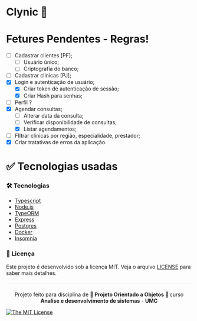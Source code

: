 # Clynic 💉

# Fetures Pendentes - Regras!

- [ ] Cadastrar clientes [PF];
     - [ ] Usuário único;
     - [ ] Criptografia do banco;
- [ ] Cadastrar clinicas [PJ];
- [x] Login e autenticação de usuário;
  - [x] Criar token de autenticação de sessão;
  - [x] Criar Hash para senhas;
- [ ] Perfil ?
- [x] Agendar consultas;
     - [ ] Alterar data da consulta;
     - [ ] Verificar disponibilidade de consultas;
     - [x] Listar agendamentos;
- [ ] FIltrar clinicas por região, especialidade, prestador;
- [x] Criar tratativas de erros da aplicação.

# :white_check_mark: Tecnologias usadas

### 🛠️ Tecnologias

- [Typescript](https://www.typescriptlang.org/docs/)
- [Node.js](https://nodejs.org/en/)
- [TypeORM](https://typeorm.io/#/)
- [Express](https://expressjs.com/pt-br/starter/installing.html)
- [Postgres](https://www.postgresql.org/docs/)
- [Docker](https://docs.docker.com/get-started/)
- [Insomnia](https://support.insomnia.rest/category/149-getting-started)


### :pencil: Licença

Este projeto é desenvolvido sob a licença MIT. Veja o arquivo [LICENSE](LICENSE.md) para saber mais detalhes.

<p align="center" style="margin-top: 20px; border-top: 1px solid #eee; padding-top: 20px;">Projeto feito para disciplina de <strong> 📕 Projeto Orientado a Objetos 📗 </strong> curso <strong> Analise e desenvolvimento de sistemas</strong> - <strong> UMC </strong></p>


[![The MIT License](https://img.shields.io/badge/license-MIT-green.svg?style=flat-square)](http://github.com/jvictorfarias/gobarber/LICENSE.md)
